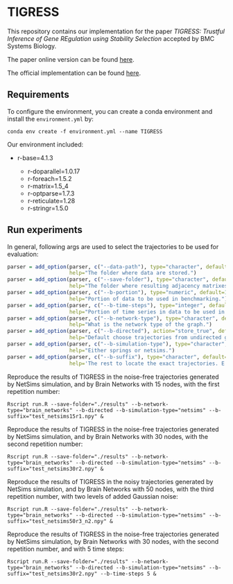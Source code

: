 # TIGRESS

This repository contains our implementation for the paper *TIGRESS: Trustful Inference of Gene REgulation using Stability Selection* accepted by BMC Systems Biology.

The paper online version can be found [here](https://bmcsystbiol.biomedcentral.com/articles/10.1186/1752-0509-6-145?report=reader).

The official implementation can be found [here](https://github.com/jpvert/tigress).

## Requirements

To configure the environment, you can create a conda environment and install the `environment.yml` by:

```shell
conda env create -f environment.yml --name TIGRESS
```

Our environment included:

- r-base=4.1.3

  - r-doparallel=1.0.17
  - r-foreach=1.5.2
  - r-matrix=1.5_4
  - r-optparse=1.7.3
  - r-reticulate=1.28
  - r-stringr=1.5.0

## Run experiments

In general, following args are used to select the trajectories to be used for evaluation:

```R
parser = add_option(parser, c("--data-path"), type="character", default="/work/projects/bsimds/backup/src/simulations/",
                    help="The folder where data are stored.")
parser = add_option(parser, c("--save-folder"), type="character", default="",
                    help="The folder where resulting adjacency matrixes are stored.")
parser = add_option(parser, c("--b-portion"), type="numeric", default=1.0,
                    help="Portion of data to be used in benchmarking.")
parser = add_option(parser, c("--b-time-steps"), type="integer", default=49L,
                    help="Portion of time series in data to be used in benchmarking")
parser = add_option(parser, c("--b-network-type"), type="character", default="",
                    help="What is the network type of the graph.")
parser = add_option(parser, c("--b-directed"), action="store_true", default=FALSE,
                    help="Default choose trajectories from undirected graphs.")
parser = add_option(parser, c("--b-simulation-type"), type="character", default="",
                    help="Either springs or netsims.")
parser = add_option(parser, c("--b-suffix"), type="character", default="",
                    help='The rest to locate the exact trajectories. E.g. "50r1_n1" for 50 nodes, rep 1 and noise level 1. Or "50r1" for 50 nodes, rep 1 and noise free.')
```

Reproduce the results of TIGRESS in the noise-free trajectories generated by NetSims simulation, and by Brain Networks with 15 nodes, with the first repetition number:

```shell
Rscript run.R --save-folder="./results" --b-network-type="brain_networks" --b-directed --b-simulation-type="netsims" --b-suffix="test_netsims15r1.npy" &
```

Reproduce the results of TIGRESS in the noise-free trajectories generated by NetSims simulation, and by Brain Networks with 30 nodes, with the second repetition number:

```shell
Rscript run.R --save-folder="./results" --b-network-type="brain_networks" --b-directed --b-simulation-type="netsims" --b-suffix="test_netsims30r2.npy" &
```

Reproduce the results of TIGRESS in the noisy trajectories generated by NetSims simulation, and by Brain Networks with 50 nodes, with the third repetition number, with two levels of added Gaussian noise:

```shell
Rscript run.R --save-folder="./results" --b-network-type="brain_networks" --b-directed --b-simulation-type="netsims" --b-suffix="test_netsims50r3_n2.npy" &
```

Reproduce the results of TIGRESS in the noise-free trajectories generated by NetSims simulation, by Brain Networks with 30 nodes, with the second repetition number, and with 5 time steps:

```shell
Rscript run.R --save-folder="./results" --b-network-type="brain_networks" --b-directed --b-simulation-type="netsims" --b-suffix="test_netsims30r2.npy" --b-time-steps 5 &
```

